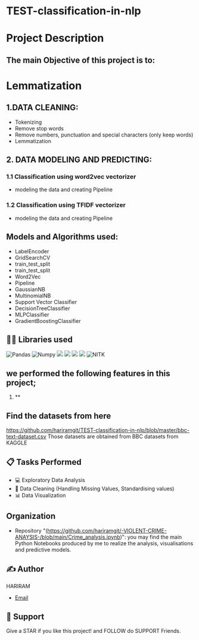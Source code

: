 # TEST-classification-in-nlp


# Project Description
## The main Objective of this project is to:

# Lemmatization
## 1.DATA CLEANING:
- Tokenizing 
- Remove stop words
- Remove numbers, punctuation and special characters (only keep words)
- Lemmatization

## 2. DATA MODELING AND PREDICTING:
  ### 1.1 Classification using word2vec vectorizer
  - modeling the data and creating Pipeline

  ### 1.2 Classification using TFIDF vectorizer
  - modeling the data and creating Pipeline



## Models and Algorithms used:
- LabelEncoder
- GridSearchCV
- train_test_split
- train_test_split
- Word2Vec
- Pipeline
- GaussianNB
- MultinomialNB
- Support Vector Classifier
- DecisionTreeClassifier
- MLPClassifier
- GradientBoostingClassifier




## 👩‍💻 Libraries used
![Pandas](https://img.shields.io/badge/Pandas-2C2D72?style=for-the-badge&logo=pandas&logoColor=white)
![Numpy](https://img.shields.io/badge/Numpy-ffee4a?style=for-the-badge&logo=numpy&logoColor=white)
![](https://img.shields.io/badge/scikitlearn-0969DA.svg?style=for-the-badge&logo=scikit-learn&logoColor=white)
![](https://img.shields.io/badge/Matplotlib-fe9600?style=for-the-badge&logo=matplotlib&logoColor=white)
![](https://img.shields.io/badge/seaborn-0A3069?style=for-the-badge&logo=Seaborn&logoColor=white)
![](https://img.shields.io/badge/Scipy-B6E3FF?style=for-the-badge&logo=Scipy&logoColor=white)
![NITK](https://img.shields.io/badge/NLTK-084156?style=for-the-badge&logo=NLTK&logoColor=0C96C8)


## we performed the following features in this project;
1. **

## Find the datasets from here 

https://github.com/hariramgit/TEST-classification-in-nlp/blob/master/bbc-text-dataset.csv
Those datasets are obtained from BBC datasets from KAGGLE

## 📋 Tasks Performed
* 💻 Exploratory Data Analysis 
* 🧹 Data Cleaning (Handling Missing Values, Standardising values) 
* 📊 Data Visualization


## Organization
- Repository "(https://github.com/hariramgit/-VIOLENT-CRIME-ANAYSIS-/blob/main/Crime_analysis.ipynb)": you may find the main Python Notebooks produced by me to realize the analysis, visualisations and predictive models.


## ✍️ Author
HARIRAM
* [Email](mailto:hariramhdmp@gmail.com)


## 🤝 Support

Give a STAR if you like this project! and FOLLOW do SUPPORT Friends.

